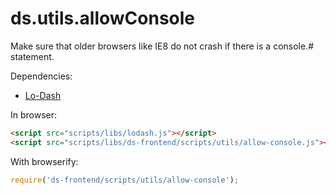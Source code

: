 # ds.utils.allowConsole

Make sure that older browsers like IE8 do not crash if there is a console.#
statement.

Dependencies:

- [Lo-Dash](https://lodash.com/)

In browser:

```html
<script src="scripts/libs/lodash.js"></script>
<script src="scripts/libs/ds-frontend/scripts/utils/allow-console.js"></script>
```

With browserify:

```js
require('ds-frontend/scripts/utils/allow-console');
```

